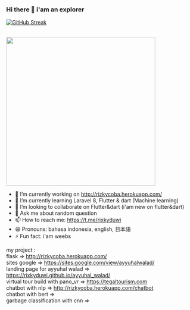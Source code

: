 ### Hi there 👋 i'am an explorer 
[![GitHub Streak](https://github-readme-streak-stats.herokuapp.com?user=rixkyduwi&theme=dark&date_format=j%20M%5B%20Y%5D&locale=ja&currStreakNum=DD2727&fire=DD2727&stroke=4BDD04)](https://git.io/streak-stats)

<br>
<img src="https://github-readme-stats.vercel.app/api?username=rixkyduwi&show_icons=true&theme=ADD_THEME_HERE" width="400"><br>

- 🔭 I’m currently working on http://rizkycoba.herokuapp.com/  
- 🌱 I’m currently learning Laravel 8, Flutter & dart (Machine learning)
- 👯 I’m looking to collaborate on Flutter&dart (i'am new on flutter&dart)
- 💬 Ask me about random question
- 📫 How to reach me: https://t.me/rixkyduwi
- 😄 Pronouns: bahasa indonesia, english, 日本語 
- ⚡ Fun fact: i'am weebs 

my project :<br>
flask => http://rizkycoba.herokuapp.com/ <br>
sites google => https://sites.google.com/view/ayyuhalwalad/ <br>
landing page for ayyuhal walad => https://rixkyduwi.github.io/ayyuhal_walad/ <br>
virtual tour build with pano_vr => https://tegaltourism.com <br>
chatbot with nlp =>  http://rizkycoba.herokuapp.com/chatbot <br> 
chatbot with bert => <br> 
garbage classification with cnn =>  <br>

